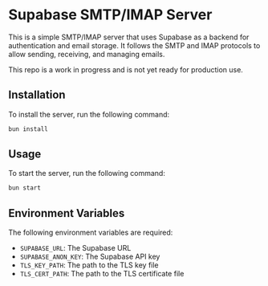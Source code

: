 # Supabase SMTP/IMAP Server

This is a simple SMTP/IMAP server that uses Supabase as a backend for authentication and email storage. It follows the SMTP and IMAP protocols to allow sending, receiving, and managing emails.

This repo is a work in progress and is not yet ready for production use.

## Installation

To install the server, run the following command:

```bash
bun install
```

## Usage

To start the server, run the following command:

```bash
bun start
```

## Environment Variables

The following environment variables are required:

- `SUPABASE_URL`: The Supabase URL
- `SUPABASE_ANON_KEY`: The Supabase API key
- `TLS_KEY_PATH`: The path to the TLS key file
- `TLS_CERT_PATH`: The path to the TLS certificate file
